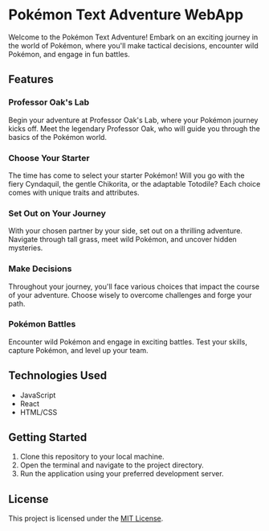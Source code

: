 # Pokémon Text Adventure WebApp

Welcome to the Pokémon Text Adventure! Embark on an exciting journey in the world of Pokémon, where you'll make tactical decisions, encounter wild Pokémon, and engage in fun battles.

## Features

### Professor Oak's Lab
Begin your adventure at Professor Oak's Lab, where your Pokémon journey kicks off. Meet the legendary Professor Oak, who will guide you through the basics of the Pokémon world.

### Choose Your Starter
The time has come to select your starter Pokémon! Will you go with the fiery Cyndaquil, the gentle Chikorita, or the adaptable Totodile? Each choice comes with unique traits and attributes.

### Set Out on Your Journey
With your chosen partner by your side, set out on a thrilling adventure. Navigate through tall grass, meet wild Pokémon, and uncover hidden mysteries.

### Make Decisions
Throughout your journey, you'll face various choices that impact the course of your adventure. Choose wisely to overcome challenges and forge your path.

### Pokémon Battles
Encounter wild Pokémon and engage in exciting battles. Test your skills, capture Pokémon, and level up your team.

## Technologies Used

- JavaScript
- React
- HTML/CSS

## Getting Started

1. Clone this repository to your local machine.
2. Open the terminal and navigate to the project directory.
3. Run the application using your preferred development server.

## License

This project is licensed under the [MIT License](LICENSE).
